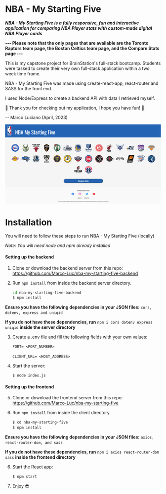 # NBA - My Starting Five

**_NBA - My Starting Five is a fully responsive, fun and interactive application for comparing NBA Player stats with custom-made digital NBA Player cards_**

**--- Please note that the only pages that are available are the Toronto Raptors team page, the Boston Celtics team page, and the Compare Stats page ---**

This is my capstone project for BrainStation's full-stack bootcamp. Students were tasked to create their very own full-stack application within a two week time frame.

NBA - My Starting Five was made using create-react-app, react-router and SASS for the front end.

I used Node/Express to create a backend API with data I retrieved myself.

🏀 Thank you for checking out my application, I hope you have fun! 🏀

-- Marco Luciano (April, 2023)

![Screenshot of NBA - My Starting Five App](./src/assets/Images/app-screenshot.png)

# Installation

You will need to follow these steps to run NBA - My Starting Five (locally)

_*Note: You will need node and npm already installed*_

#### Setting up the backend

1. Clone or download the backend server from this repo: https://github.com/Marco-Luc/nba-my-starting-five-backend

2. Run `npm install` from inside the backend server directory.

   ```bash
   cd nba-my-starting-five-backend
   $ npm install

   ```

**Ensure you have the following dependencies in your JSON files:** `cors, dotenv, express and uniqid`

**If you do not have these dependencies, run** `npm i cors dotenv express uniqid` **inside the server directory**

3. Create a .env file and fill the following fields with your own values:

   ```shell
   PORT= <PORT_NUMBER>

   CLIENT_URL= <HOST_ADDRESS>
   ```

4. Start the server:

   ```bash
   $ node index.js
   ```

#### Setting up the frontend

5. Clone or download the frontend server from this repo: https://github.com/Marco-Luc/nba-my-starting-five

6. Run `npm install` from inside the client directory.

   ```bash
   $ cd nba-my-starting-five
   $ npm install

   ```

**Ensure you have the following dependencies in your JSON files:** `axios, react-router-dom, and sass`

**If you do not have these dependencies, run** `npm i axios react-router-dom sass` **inside the frontend directory**

6. Start the React app:

   ```bash
   $ npm start
   ```

7. Enjoy 😎
